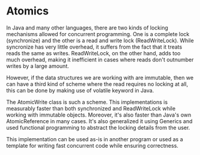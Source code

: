 # Atomics

In Java and many other languages, there are two kinds of locking mechanisms allowed for concurrent programming. One is a complete lock (synchronize) and the other is a read and write lock (ReadWriteLock). While syncronize has very little overhead, it suffers from the fact that it treats reads the same as writes. ReadWriteLock, on the other hand, adds too much overhead, making it inefficient in cases where reads don't outnumber writes by a large amount.

However, if the data structures we are working with are immutable, then we can have a third kind of scheme where the read requires no locking at all, this can be done by making use of volatile keyword in Java.

The AtomicWrite class is such a scheme. This implementations is measurably faster than both synchronized and ReadWriteLock while working with immutable objects. Moreover, it's also faster than Java's own AtomicReference in many cases. It's also generalized it using Generics and used functional programming to abstract the locking details from the user.

This implementation can be used as-is in another program or used as a template for writing fast concurrent code while ensuring correctness. 
